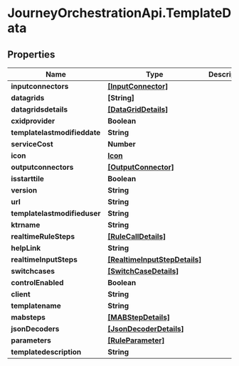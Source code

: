 # JourneyOrchestrationApi.TemplateData

## Properties

Name | Type | Description | Notes
------------ | ------------- | ------------- | -------------
**inputconnectors** | [**[InputConnector]**](InputConnector.md) |  | [optional] 
**datagrids** | **[String]** |  | [optional] 
**datagridsdetails** | [**[DataGridDetails]**](DataGridDetails.md) |  | [optional] 
**cxidprovider** | **Boolean** |  | [optional] 
**templatelastmodifieddate** | **String** |  | [optional] 
**serviceCost** | **Number** |  | [optional] 
**icon** | [**Icon**](Icon.md) |  | [optional] 
**outputconnectors** | [**[OutputConnector]**](OutputConnector.md) |  | [optional] 
**isstarttile** | **Boolean** |  | [optional] 
**version** | **String** |  | [optional] 
**url** | **String** |  | [optional] 
**templatelastmodifieduser** | **String** |  | [optional] 
**ktrname** | **String** |  | [optional] 
**realtimeRuleSteps** | [**[RuleCallDetails]**](RuleCallDetails.md) |  | [optional] 
**helpLink** | **String** |  | [optional] 
**realtimeInputSteps** | [**[RealtimeInputStepDetails]**](RealtimeInputStepDetails.md) |  | [optional] 
**switchcases** | [**[SwitchCaseDetails]**](SwitchCaseDetails.md) |  | [optional] 
**controlEnabled** | **Boolean** |  | [optional] 
**client** | **String** |  | [optional] 
**templatename** | **String** |  | [optional] 
**mabsteps** | [**[MABStepDetails]**](MABStepDetails.md) |  | [optional] 
**jsonDecoders** | [**[JsonDecoderDetails]**](JsonDecoderDetails.md) |  | [optional] 
**parameters** | [**[RuleParameter]**](RuleParameter.md) |  | [optional] 
**templatedescription** | **String** |  | [optional] 



